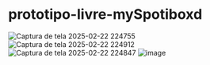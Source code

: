 # prototipo-livre-mySpotiboxd
![Captura de tela 2025-02-22 224755](https://github.com/user-attachments/assets/fd3a0477-df52-43fe-8ef0-8d6223944ff6)
![Captura de tela 2025-02-22 224912](https://github.com/user-attachments/assets/8f2a3d64-0fec-44c7-9d9e-37a249547499)
![Captura de tela 2025-02-22 224847](https://github.com/user-attachments/assets/c140d02c-6761-4dce-9d08-b8c38c1c23c1)
![image](https://github.com/user-attachments/assets/cbb18ec3-0a48-420b-8d42-07cb623fa984)
